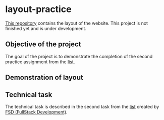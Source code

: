 # layout-practice

[This repository](https://github.com/lykoffant/layout-practice) contains the layout of the website. This project is not finished yet and is under development.

## Objective of the project

The goal of the project is to demonstrate the completion of the second practice assignment from the [list](https://rizzoma.com/topic/d5c429337bcaa70548fb5aeedee6d92b/0_b_8ndo_78h6s/).

## Demonstration of layout

## Technical task

The technical task is described in the second task from the [list](https://rizzoma.com/topic/d5c429337bcaa70548fb5aeedee6d92b/0_b_8ndo_78h6s/) created by [FSD (FullStack Development)](https://www.fullstack-development.com/).
